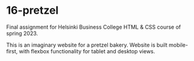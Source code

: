 # 16-pretzel

Final assignment for Helsinki Business College HTML & CSS course of spring 2023.

This is an imaginary website for a pretzel bakery. Website is built mobile-first, with flexbox functionality for tablet and desktop views.
